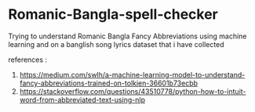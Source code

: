 # Romanic-Bangla-spell-checker
Trying to understand Romanic Bangla Fancy Abbreviations using machine learning and on a banglish song lyrics dataset that i have collected

references : 
1. https://medium.com/swlh/a-machine-learning-model-to-understand-fancy-abbreviations-trained-on-tolkien-36601b73ecbb
2. https://stackoverflow.com/questions/43510778/python-how-to-intuit-word-from-abbreviated-text-using-nlp
